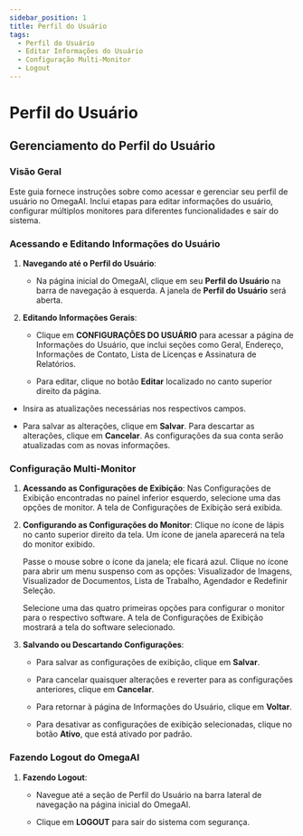 ```yaml
---
sidebar_position: 1
title: Perfil do Usuário
tags:
  - Perfil do Usuário
  - Editar Informações do Usuário
  - Configuração Multi-Monitor
  - Logout
---
```


# Perfil do Usuário

## Gerenciamento do Perfil do Usuário

### Visão Geral

Este guia fornece instruções sobre como acessar e gerenciar seu perfil de usuário no OmegaAI. Inclui etapas para editar informações do usuário, configurar múltiplos monitores para diferentes funcionalidades e sair do sistema.

### Acessando e Editando Informações do Usuário

1.  **Navegando até o Perfil do Usuário**:

    - Na página inicial do OmegaAI, clique em seu **Perfil do Usuário** na barra de navegação à esquerda. A janela de **Perfil do Usuário** será aberta.

      

2.  **Editando Informações Gerais**:

    - Clique em **CONFIGURAÇÕES DO USUÁRIO** para acessar a página de Informações do Usuário, que inclui seções como Geral, Endereço, Informações de Contato, Lista de Licenças e Assinatura de Relatórios.

    - Para editar, clique no botão **Editar** localizado no canto superior direito da página.

      

- Insira as atualizações necessárias nos respectivos campos.

- Para salvar as alterações, clique em **Salvar**. Para descartar as alterações, clique em **Cancelar**.
  As configurações da sua conta serão atualizadas com as novas informações.

  

### Configuração Multi-Monitor

1.  **Acessando as Configurações de Exibição**: Nas Configurações de Exibição encontradas no painel inferior esquerdo, selecione uma das opções de monitor. A tela de Configurações de Exibição será exibida.

2.  **Configurando as Configurações do Monitor**: Clique no ícone de lápis no canto superior direito da tela. Um ícone de janela aparecerá na tela do monitor exibido.

      Passe o mouse sobre o ícone da janela; ele ficará azul. Clique no ícone para abrir um menu suspenso com as opções: Visualizador de Imagens, Visualizador de Documentos, Lista de Trabalho, Agendador e Redefinir Seleção.

      Selecione uma das quatro primeiras opções para configurar o monitor para o respectivo software. A tela de Configurações de Exibição mostrará a tela do software selecionado.

3.  **Salvando ou Descartando Configurações**:

    - Para salvar as configurações de exibição, clique em **Salvar**.

    - Para cancelar quaisquer alterações e reverter para as configurações anteriores, clique em **Cancelar**.

    - Para retornar à página de Informações do Usuário, clique em **Voltar**.

    - Para desativar as configurações de exibição selecionadas, clique no botão **Ativo**, que está ativado por padrão.

### Fazendo Logout do OmegaAI

1.  **Fazendo Logout**:

    - Navegue até a seção de Perfil do Usuário na barra lateral de navegação na página inicial do OmegaAI.

    - Clique em **LOGOUT** para sair do sistema com segurança.
